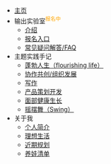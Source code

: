 


- [主页](home.md)
- 输出实验室<sup style="color:orange;">报名中</sup>
  - [介绍](README.md)
  - [报名入口](signup.md)
  - [常见疑问解答/FAQ](faq.md)
- 主题实践手记
  - [蓬勃人生（flourishing life）]()    
  - [协作共创/组织发展]()
  - [写作]()
  - [产品策划开发]()
  - [面部健康生长]()   
  - [摇摆舞（Swing）](swing/)   
- 关于我
  - [个人简介](https://ishanshan.im/about/)
  - [理想生活](about/ideallife_ishanshan)
  - [近期规划](https://docs.qq.com/doc/DVWlSYW53c1dtanB4)
  - [养娃清单](family/hb_parenting)
